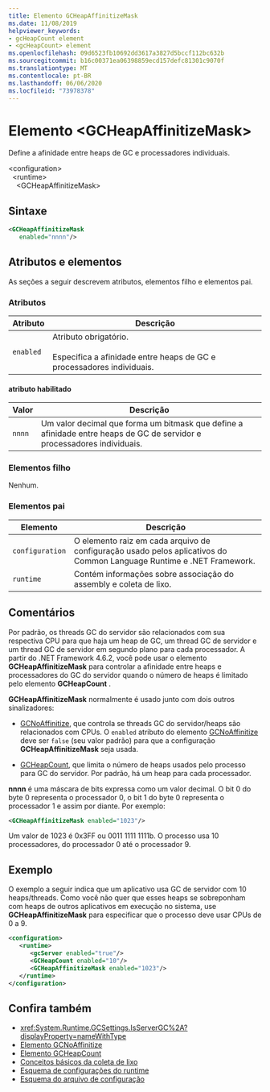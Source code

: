 ```yaml
---
title: Elemento GCHeapAffinitizeMask
ms.date: 11/08/2019
helpviewer_keywords:
- gcHeapCount element
- <gcHeapCount> element
ms.openlocfilehash: 09d6523fb10692dd3617a3827d5bccf112bc632b
ms.sourcegitcommit: b16c00371ea06398859ecd157defc81301c9070f
ms.translationtype: MT
ms.contentlocale: pt-BR
ms.lasthandoff: 06/06/2020
ms.locfileid: "73978378"
---
```

# <a name="gcheapaffinitizemask-element"></a>Elemento \<GCHeapAffinitizeMask>

Define a afinidade entre heaps de GC e processadores individuais.

\<configuration>\
&nbsp;&nbsp;\<runtime>\
&nbsp;&nbsp;&nbsp;&nbsp;\<GCHeapAffinitizeMask>

## <a name="syntax"></a>Sintaxe

```xml
<GCHeapAffinitizeMask
   enabled="nnnn"/>
```

## <a name="attributes-and-elements"></a>Atributos e elementos

As seções a seguir descrevem atributos, elementos filho e elementos pai.

### <a name="attributes"></a>Atributos

|Atributo|Descrição|
|---------------|-----------------|
|`enabled`|Atributo obrigatório.<br /><br />Especifica a afinidade entre heaps de GC e processadores individuais. |

#### <a name="enabled-attribute"></a>atributo habilitado

|Valor|Descrição|
|-----------|-----------------|
|`nnnn`|Um valor decimal que forma um bitmask que define a afinidade entre heaps de GC de servidor e processadores individuais. |

### <a name="child-elements"></a>Elementos filho

Nenhum.

### <a name="parent-elements"></a>Elementos pai

|Elemento|Descrição|
|-------------|-----------------|
|`configuration`|O elemento raiz em cada arquivo de configuração usado pelos aplicativos do Common Language Runtime e .NET Framework.|
|`runtime`|Contém informações sobre associação do assembly e coleta de lixo.|

## <a name="remarks"></a>Comentários

Por padrão, os threads GC do servidor são relacionados com sua respectiva CPU para que haja um heap de GC, um thread GC de servidor e um thread GC de servidor em segundo plano para cada processador. A partir do .NET Framework 4.6.2, você pode usar o elemento **GCHeapAffinitizeMask** para controlar a afinidade entre heaps e processadores do GC do servidor quando o número de heaps é limitado pelo elemento **GCHeapCount** .

**GCHeapAffinitizeMask** normalmente é usado junto com dois outros sinalizadores:

- [GCNoAffinitize](gcnoaffinitize-element.md), que controla se threads GC do servidor/heaps são relacionados com CPUs. O `enabled` atributo do elemento [GCNoAffinitize](gcnoaffinitize-element.md) deve ser `false` (seu valor padrão) para que a configuração **GCHeapAffinitizeMask** seja usada.

- [GCHeapCount](gcheapcount-element.md), que limita o número de heaps usados pelo processo para GC do servidor. Por padrão, há um heap para cada processador.

**nnnn** é uma máscara de bits expressa como um valor decimal. O bit 0 do byte 0 representa o processador 0, o bit 1 do byte 0 representa o processador 1 e assim por diante. Por exemplo:

```xml
<GCHeapAffinitizeMask enabled="1023"/>
```

Um valor de 1023 é 0x3FF ou 0011 1111 1111b. O processo usa 10 processadores, do processador 0 até o processador 9.

## <a name="example"></a>Exemplo

O exemplo a seguir indica que um aplicativo usa GC de servidor com 10 heaps/threads. Como você não quer que esses heaps se sobreponham com heaps de outros aplicativos em execução no sistema, use **GCHeapAffinitizeMask** para especificar que o processo deve usar CPUs de 0 a 9.

```xml
<configuration>
   <runtime>
      <gcServer enabled="true"/>
      <GCHeapCount enabled="10"/>
      <GCHeapAffinitizeMask enabled="1023"/>
   </runtime>
</configuration>
```

## <a name="see-also"></a>Confira também

- <xref:System.Runtime.GCSettings.IsServerGC%2A?displayProperty=nameWithType>
- [Elemento GCNoAffinitize](gcnoaffinitize-element.md)
- [Elemento GCHeapCount](gcheapcount-element.md)
- [Conceitos básicos da coleta de lixo](../../../../standard/garbage-collection/fundamentals.md)
- [Esquema de configurações do runtime](index.md)
- [Esquema do arquivo de configuração](../index.md)
